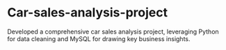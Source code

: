 # Car-sales-analysis-project
Developed a comprehensive car sales analysis project, leveraging Python for data cleaning and MySQL for drawing key business insights. 
